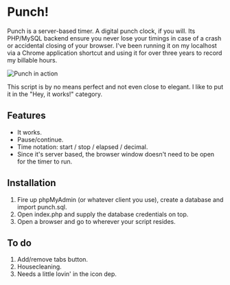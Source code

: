 Punch!
======
		
Punch is a server-based timer. A digital punch clock, if you will. Its PHP/MySQL backend ensure you never lose your timings in case of a crash or accidental closing of your browser. I've been running it on my localhost via a Chrome application shortcut and using it for over three years to record my billable hours.

![Punch in action](http://i.imgur.com/K7o1n.jpg)

This script is by no means perfect and not even close to elegant. I like to put it in the "Hey, it works!" category.

Features
--------

* It works.
* Pause/continue.
* Time notation: start / stop / elapsed / decimal.
* Since it's server based, the browser window doesn't need to be open for the timer to run.

Installation
------------

1. Fire up phpMyAdmin (or whatever client you use), create a database and import punch.sql.
2. Open index.php and supply the database credentials on top.
3. Open a browser and go to wherever your script resides.

To do
-----

1. Add/remove tabs button.
1. Housecleaning.
2. Needs a little lovin' in the icon dep.
